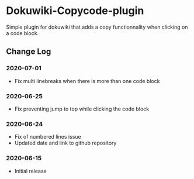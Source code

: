 # Dokuwiki-Copycode-plugin

Simple plugin for dokuwiki that adds a copy functionnality when clicking on a code block.

## Change Log

### 2020-07-01
- Fix multi linebreaks when there is more than one code block
### 2020-06-25
- Fix preventing jump to top while clicking the code block
### 2020-06-24
- Fix of numbered lines issue
- Updated date and link to github repository
### 2020-06-15
- Initial release

